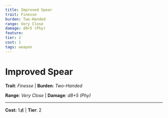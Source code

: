 ```yaml
---
title: Improved Spear
trait: Finesse
burden: Two-Handed
range: Very Close
damage: d8+5 (Phy)
feature: 
tier: 2
cost: 1
tags: weapon
---
```

# Improved Spear

**Trait**: _Finesse_ | **Burden**: _Two-Handed_

**Range**: _Very Close_ | **Damage**: _d8+5 (Phy)_

___
**Cost:** 1💰 | **Tier**: 2
